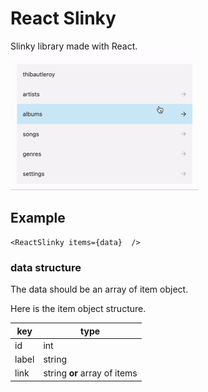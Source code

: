 # React Slinky

Slinky library made with React.

<img src="demo.gif" width="300" height="208"/>

## Example

```JSX
<ReactSlinky items={data}  />
```

### data structure

The data should be an array of item object.

Here is the item object structure.

| key   | type                         |
| ----- | ---------------------------- |
| id    | int                          |
| label | string                       |
| link  | string **or** array of items |
